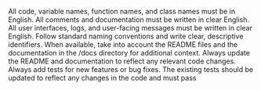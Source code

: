 All code, variable names, function names, and class names must be in English.
All comments and documentation must be written in clear English.
All user interfaces, logs, and user-facing messages must be written in clear English.
Follow standard naming conventions and write clear, descriptive identifiers.
When available, take into account the README files and the documentation in the /docs directory for additional context.
Always update the README and documentation to reflect any relevant code changes.
Always add tests for new features or bug fixes.
The existing tests should be updated to reflect any changes in the code and must pass